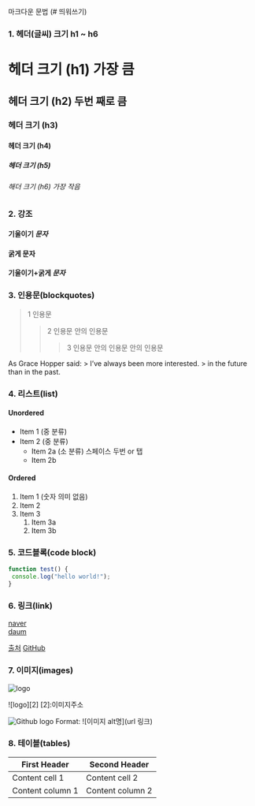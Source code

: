 마크다운 문법 (# 띄워쓰기)
### 1. 헤더(글씨) 크기 h1 ~ h6
  # 헤더 크기 (h1) 가장 큼
  ## 헤더 크기 (h2) 두번 째로 큼
  ### 헤더 크기 (h3) 
  #### 헤더 크기 (h4) 
  ##### 헤더 크기 (h5) 
  ###### 해더 크기 (h6) 가장 작음

### 2. 강조
  #### 기울이기 *문자*
  #### 굵게 **문자**
  #### 기울이기+굵게 ***문자***

### 3. 인용문(blockquotes)
  > 1 인용문
  >> 2 인용문 안의 인용문
  >>> 3 인용문 안의 인용문 안의 인용문  

  As Grace Hopper said: 
    > I’ve always been more interested. 
    > in the future than in the past.

### 4. 리스트(list)
#### Unordered 
  * Item 1 (중 분류)
  * Item 2  (중 분류)
      * Item 2a (소 분류) 스페이스 두번 or 탭 
      * Item 2b 

#### Ordered 
  1. Item 1 (숫자 의미 없음)
  1. Item 2 
  1. Item 3 
      1. Item 3a 
      1. Item 3b

### 5. 코드블록(code block)
```javascript 
function test() { 
 console.log("hello world!"); 
} 
```

### 6. 링크(link)
[naver](https://www.naver.com)  
[daum][daum-link]  

[daum-link]:https//www.daum.net

[출처](https://aboneu.tistory.com/485)
[GitHub](http://github.com "깃허브")


###  7. 이미지(images)
  ![logo](이미지주소)

  ![logo][2]
  [2]:이미지주소  
  
  ![Github logo](/images/markdown_logo.jpg) 
  Format: ![이미지 alt명](url 링크) 

  ### 8. 테이블(tables)
First Header | Second Header 
------------ | ------------- 
Content cell 1 | Content cell 2 
Content column 1 | Content column 2
